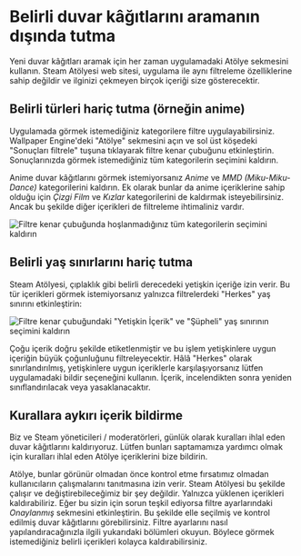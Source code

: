 # Belirli duvar kâğıtlarını aramanın dışında tutma

Yeni duvar kâğıtları aramak için her zaman uygulamadaki Atölye sekmesini kullanın. Steam Atölyesi web sitesi, uygulama ile aynı filtreleme özelliklerine sahip değildir ve ilginizi çekmeyen birçok içeriği size gösterecektir.

## Belirli türleri hariç tutma (örneğin anime)

Uygulamada görmek istemediğiniz kategorilere filtre uygulayabilirsiniz. Wallpaper Engine'deki "Atölye" sekmesini açın ve sol üst köşedeki "Sonuçları filtrele" tuşuna tıklayarak filtre kenar çubuğunu etkinleştirin. Sonuçlarınızda görmek istemediğiniz tüm kategorilerin seçimini kaldırın.

Anime duvar kâğıtlarını görmek istemiyorsanız *Anime* ve *MMD (Miku-Miku-Dance)* kategorilerini kaldırın. Ek olarak bunlar da anime içeriklerine sahip olduğu için *Çizgi Film* ve *Kızlar* kategorilerini de kaldırmak isteyebilirsiniz. Ancak bu şekilde diğer içerikleri de filtreleme ihtimaliniz vardır.

![Filtre kenar çubuğunda hoşlanmadığınız tüm kategorilerin seçimini kaldırın](./categories.gif)

## Belirli yaş sınırlarını hariç tutma

Steam Atölyesi, çıplaklık gibi belirli derecedeki yetişkin içeriğe izin verir. Bu tür içerikleri görmek istemiyorsanız yalnızca filtrelerdeki "Herkes" yaş sınırını etkinleştirin:

![Filtre kenar çubuğundaki "Yetişkin İçerik" ve "Şüpheli" yaş sınırının seçimini kaldırın](./ageratings.gif)

Çoğu içerik doğru şekilde etiketlenmiştir ve bu işlem yetişkinlere uygun içeriğin büyük çoğunluğunu filtreleyecektir. Hâlâ "Herkes" olarak sınırlandırılmış, yetişkinlere uygun içeriklerle karşılaşıyorsanız lütfen uygulamadaki bildir seçeneğini kullanın. İçerik, incelendikten sonra yeniden sınıflandırılacak veya yasaklanacaktır.

## Kurallara aykırı içerik bildirme

Biz ve Steam yöneticileri / moderatörleri, günlük olarak kuralları ihlal eden duvar kâğıtlarını kaldırıyoruz. Lütfen bunları saptamamıza yardımcı olmak için kuralları ihlal eden Atölye içeriklerini bize bildirin.

Atölye, bunlar görünür olmadan önce kontrol etme fırsatımız olmadan kullanıcıların çalışmalarını tanıtmasına izin verir. Steam Atölyesi bu şekilde çalışır ve değiştirebileceğimiz bir şey değildir. Yalnızca yüklenen içerikleri kaldırabiliriz. Eğer bu sizin için sorun teşkil ediyorsa filtre ayarlarındaki *Onaylanmış* sekmesini etkinleştirin. Bu şekilde elle seçilmiş ve kontrol edilmiş duvar kâğıtlarını görebilirsiniz. Filtre ayarlarını nasıl yapılandıracağınızla ilgili yukarıdaki bölümleri okuyun. Böylece görmek istemediğiniz belirli içerikleri kolayca kaldırabilirsiniz.